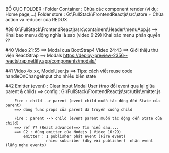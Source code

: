 BỐ CỤC FOLDER :
Folder Container : Chứa các component render (ví dụ: Home page,...)
Folder store : G:\FullStack\FrontendReactjs\src\store
    + Chứa action và reducer của REDUX

#38 
    G:\FullStack\FrontendReactjs\src\containers\Header\menuApp.js
    --> Khai bao menu động nghĩa là sao (video 6:29)
        Khai báo menu phân quyền ??

#40
    Video 21:55 ==> Modal cua BootStrap4 
    Video 24:43 ==> Giới thiệu thư viện ReactStrap ==> Modals
    https://deploy-preview-2356--reactstrap.netlify.app/components/modals/

#41
    Video 4x:xx, ModelUser.js ==> Tips: cách viết reuse code handleOnChangeInput cho nhiều biến state

#42
    Emitter (event) : Clear input Modal User (trao đổi event qua lại giữa parent & child)
    ==> config : G:\FullStack\FrontendReactjs\src\utils\emitter.js
        
        Fire : child --> parent (event child muốn tác động đến State của parent)
        ==> dùng func props của parent đã truyền xuống child

        Fire : parent --> child (event parent muốn tác động đến State của child)
        ==> ref ?? (React advance)==> Tìm hiểu sau....
        ==> C2 : dùng emitter của Nodejs ( Video 16:29)
            emitter : 1 publisher phát event (Fire event)
                      nhieu subcriber (dky với publisher)  nhận event (lắng nghe events)

        

